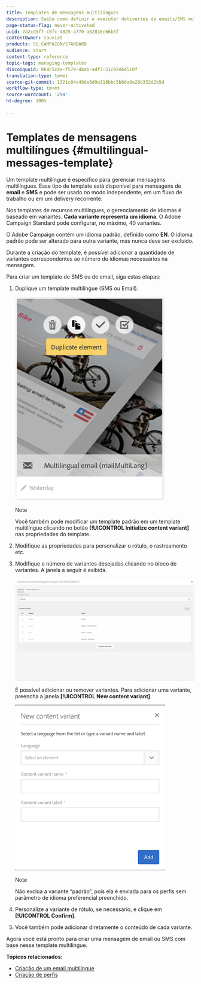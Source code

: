 ```yaml
---
title: Templates de mensagens multilíngues
description: Saiba como definir e executar deliveries de emails/SMS multilíngues em um único delivery com base no idioma preferencial dos clientes segmentados automaticamente. Relate o desempenho de cada delivery até os níveis de idioma e pessoa.
page-status-flag: never-activated
uuid: 7a2cd5f7-c0fc-4825-a770-a62816c66b3f
contentOwner: sauviat
products: SG_CAMPAIGN/STANDARD
audience: start
content-type: reference
topic-tags: managing-templates
discoiquuid: 064c5c4a-f579-4bab-adf3-51c92eb4518f
translation-type: tm+mt
source-git-commit: 1321c84c49de6d9a318bbc5bb8a0e28b332d2b5d
workflow-type: tm+mt
source-wordcount: '294'
ht-degree: 100%

---
```



# Templates de mensagens multilíngues {#multilingual-messages-template}

Um template multilíngue é específico para gerenciar mensagens multilíngues. Esse tipo de template está disponível para mensagens de **email** e **SMS** e pode ser usado no modo independente, em um fluxo de trabalho ou em um delivery recorrente.

Nos templates de recursos multilíngues, o gerenciamento de idiomas é baseado em variantes. **Cada variante representa um idioma**. O Adobe Campaign Standard pode configurar, no máximo, 40 variantes.

O Adobe Campaign contém um idioma padrão, definido como **EN**. O idioma padrão pode ser alterado para outra variante, mas nunca deve ser excluído.

Durante a criação do template, é possível adicionar a quantidade de variantes correspondentes ao número de idiomas necessários na mensagem.

Para criar um template de SMS ou de email, siga estas etapas:

1. Duplique um template multilíngue (SMS ou Email).

   ![](assets/multi_template_duplicate.png)

   >[!NOTE]
   >
   >Você também pode modificar um template padrão em um template multilíngue clicando no botão **[!UICONTROL Initialize content variant]** nas propriedades do template.

1. Modifique as propriedades para personalizar o rótulo, o rastreamento etc.

1. Modifique o número de variantes desejadas clicando no bloco de variantes. A janela a seguir é exibida.

   ![](assets/multi_template_variants.png)

   É possível adicionar ou remover variantes. Para adicionar uma variante, preencha a janela **[!UICONTROL New content variant]**.

   ![](assets/multi_template_newvariant.png)

   >[!NOTE]
   >
   >Não exclua a variante “padrão”, pois ela é enviada para os perfis sem parâmetro de idioma preferencial preenchido.

1. Personalize a variante de rótulo, se necessário, e clique em **[!UICONTROL Confirm]**.

1. Você também pode adicionar diretamente o conteúdo de cada variante.

Agora você está pronto para criar uma mensagem de email ou SMS com base nesse template multilíngue.

**Tópicos relacionados:**

* [Criação de um email multilíngue](../../channels/using/creating-a-multilingual-email.md)
* [Criação de perfis](../../audiences/using/creating-profiles.md)

